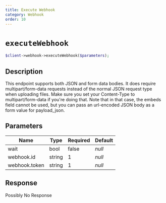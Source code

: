 ```yaml
---
title: Execute Webhook
category: Webhook
order: 10
---
```


# `executeWebhook`

```php
$client->webhook->executeWebhook($parameters);
```

## Description

This endpoint supports both JSON and form data bodies. It does require multipart/form-data requests instead of the normal JSON request type when uploading files. Make sure you set your Content-Type to multipart/form-data if you&#039;re doing that. Note that in that case, the embeds field cannot be used, but you can pass an url-encoded JSON body as a form value for payload_json.

## Parameters


Name | Type | Required | Default
--- | --- | --- | ---
wait | bool | false | *null*
webhook.id | string | 1 | *null*
webhook.token | string | 1 | *null*

## Response

Possibly No Response

